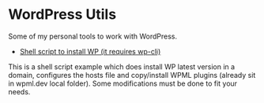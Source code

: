 # WordPress Utils
Some of my personal tools to work with WordPress.

* [Shell script to install WP (it requires wp-cli)](https://github.com/adrianosferreira/WordPress-Utils/blob/master/wp-install.sh)

This is a shell script example which does install WP latest version in a domain, configures the hosts file and copy/install WPML plugins (already sit in wpml.dev local folder). Some modifications must be done to fit your needs.
